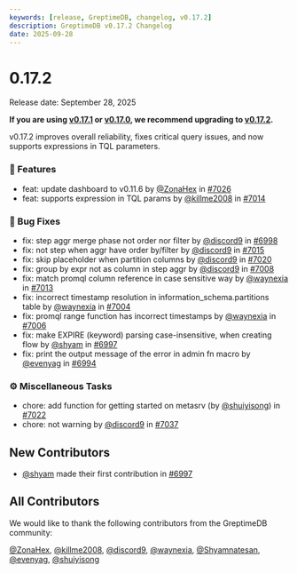 ```yaml
---
keywords: [release, GreptimeDB, changelog, v0.17.2]
description: GreptimeDB v0.17.2 Changelog
date: 2025-09-28
---
```


# 0.17.2

Release date: September 28, 2025

**If you are using [v0.17.1](https://github.com/GreptimeTeam/greptimedb/releases/tag/v0.17.1) or [v0.17.0](https://github.com/GreptimeTeam/greptimedb/releases/tag/v0.17.0), we recommend upgrading to [v0.17.2](https://github.com/GreptimeTeam/greptimedb/releases/tag/v0.17.2).**

v0.17.2 improves overall reliability, fixes critical query issues, and now supports expressions in TQL parameters.

### 🚀 Features

* feat: update dashboard to v0.11.6 by [@ZonaHex](https://github.com/ZonaHex) in [#7026](https://github.com/GreptimeTeam/greptimedb/pull/7026)
* feat: supports expression in TQL params by [@killme2008](https://github.com/killme2008) in [#7014](https://github.com/GreptimeTeam/greptimedb/pull/7014)

### 🐛 Bug Fixes

* fix: step aggr merge phase not order nor filter by [@discord9](https://github.com/discord9) in [#6998](https://github.com/GreptimeTeam/greptimedb/pull/6998)
* fix: not step when aggr have order by/filter by [@discord9](https://github.com/discord9) in [#7015](https://github.com/GreptimeTeam/greptimedb/pull/7015)
* fix: skip placeholder when partition columns by [@discord9](https://github.com/discord9) in [#7020](https://github.com/GreptimeTeam/greptimedb/pull/7020)
* fix: group by expr not as column in step aggr by [@discord9](https://github.com/discord9) in [#7008](https://github.com/GreptimeTeam/greptimedb/pull/7008)
* fix: match promql column reference in case sensitive way by [@waynexia](https://github.com/waynexia) in [#7013](https://github.com/GreptimeTeam/greptimedb/pull/7013)
* fix: incorrect timestamp resolution in information_schema.partitions table by [@waynexia](https://github.com/waynexia) in [#7004](https://github.com/GreptimeTeam/greptimedb/pull/7004)
* fix: promql range function has incorrect timestamps by [@waynexia](https://github.com/waynexia) in [#7006](https://github.com/GreptimeTeam/greptimedb/pull/7006)
* fix: make EXPIRE (keyword) parsing case-insensitive, when creating flow by [@shyam](https://github.com/Shyamnatesan) in [#6997](https://github.com/GreptimeTeam/greptimedb/pull/6997)
* fix: print the output message of the error in admin fn macro by [@evenyag](https://github.com/evenyag) in [#6994](https://github.com/GreptimeTeam/greptimedb/pull/6994)

### ⚙️ Miscellaneous Tasks

* chore: add function for getting started on metasrv (by [@shuiyisong](https://github.com/shuiyisong)) in [#7022](https://github.com/GreptimeTeam/greptimedb/pull/7022)
* chore: not warning by [@discord9](https://github.com/discord9) in [#7037](https://github.com/GreptimeTeam/greptimedb/pull/7037)


## New Contributors

* [@shyam](https://github.com/Shyamnatesan) made their first contribution in [#6997](https://github.com/GreptimeTeam/greptimedb/pull/6997)


## All Contributors

We would like to thank the following contributors from the GreptimeDB community:

[@ZonaHex](https://github.com/ZonaHex), [@killme2008](https://github.com/killme2008), [@discord9](https://github.com/discord9), [@waynexia](https://github.com/waynexia), [@Shyamnatesan](https://github.com/Shyamnatesan), [@evenyag](https://github.com/evenyag), [@shuiyisong](https://github.com/shuiyisong)
